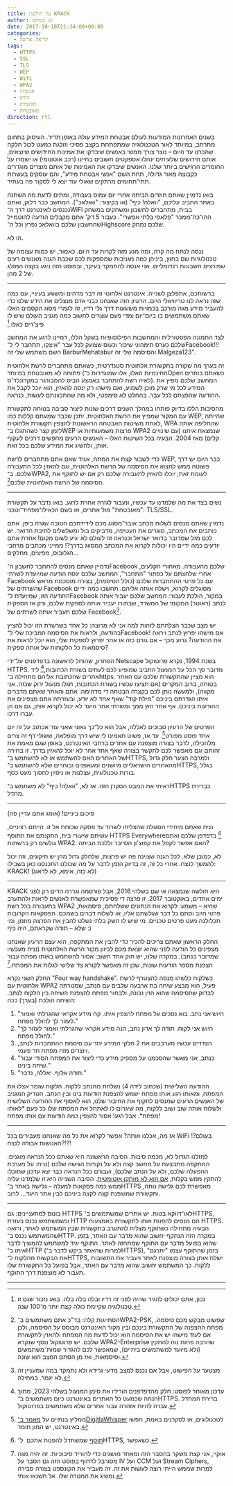 ```yaml
---
title: על חולשת KRACK
author: ים מסיקה
date: 2017-10-18T21:34:00+00:00
categories:
  - קריאה ארוכה
tags:
  - HTTPS
  - SSL
  - TLS
  - WEP
  - Wifi
  - WPA2
  - אבטחת
  - מידע
  - תקשורת
  - מאובטחת
direction: rtl
---
```

בשנים האחרונות המודעות לעולם אבטחת המידע עולה באופן תדיר. העיסוק בתחום מתרחב, במיוחד לאור הטכנולוגיה שמתפתחת בקצב פסיכי וזולגת כמעט לכול חלקה שהכרנו עד היום – נוצר צורך ממשי באנשים שיבדקו את אמינות החידושים שיוצאים, אותם חידושים שלעיתים ינהלו אספקטים חשובים בחיינו (רכב אוטונומי) או ישמרו על החומרים הרגישים ביותר שלנו. האנשים שיבדקו את האמינות של אותם מוצרים מוגדרים כקבוצה מאוד גדולה, תחת השם "אנשי אבטחת מידע", והם עוסקים בעשרות תתי־תחומים מרתקים שאולי עוד יצא לי לסקור פה בעתיד.

בואו נדמיין שאתם חוזרים הביתה אחרי יום עמוס בעבודה, ומתים לדעת מה השתנה באתר החביב עליכם, "וואלה! כיף" (או בקיצור: "וואלאכ"). המחשב כבר דלוק, ואתם נכנסים לאינטרנט דרך ה־WiFi בבית, מתחברים לחשבון ומשחקים במשחק ההו־כה־ממכר "פלאפי בלתי אפשרי". כעבור 5 דק' אתם מקבלים הודעה להוטמייל שהחשבון שלכם בוואלאכ נפרץ וכל ה־Highscore שלכם נמחק.

הו לא.

ננסה לנתח מה קרה, ומה מנע מזה לקרות עד היום. כאמור, יש כמות עצומה של טכנולוגיות שם בחוץ, ביניהן כמה מגניבות שמספקות לכם שכבת הגנה מאנשים רעים שפורצים חשבונות רנדומליים. אני אנסה להתמקד בעיקר, ובפוסט הזה ניגע בקצה המזלג של 2 מהן.

------

ברשותכם, אתפלצן לשנייה. אינטרנט אלחוטי זה דבר מדהים ומשוגע בעיניי, עם כמה שזה נראה לנו טריוויאלי היום. הרעיון הזה שאנחנו כבני אדם מנצלים את הידע שלנו כדי להעביר מידע מגה מורכב בכמויות משוגעות דרך גלי רדיו, זה לגמרי מסוג הקסמים האלו שאתם משתמשים בו ביום־יום ומדי פעם עוצרים לחשוב כמה מגניב העולם שיש לו פיצ'רים כאלו.[^4]

לצד התמונה הפסטורלית והמחשבות הפילוסופיות בשקל הללו, דמיינו לרגע את המחשב שלכם כערס תימהוני שיכור וכעוס שצועק לכל עבר "איצקו, תתחבר לי ל־Facebook!!! השם משתמש שלי זה BarburMehatabur והסיסמה שלי זה Malgeza123".

זה בערך מה שקורה בתקשורת אלחוטית סטנדרטית, כשאתם מתחברים לרשת אלחוטית פתוחה לא מאובטחת במיוחד (החינמיות האלו, אלו שמוגדרות כ־Open כשאתם בוחרים לאיזו רשת להתחבר באמצע הביס להמבורגר במקדונלד'ס). המחשב שלכם מפיץ את המידע לכל מי שרק מוכן לשמוע, ואם מישהו רק ינסה להאזין, הוא יוכל לקבל את ההודעה שהפצתם לכל עבר. בהחלט לא סימפטי, ולא מה שהתכוונתם לעשות, כנראה.

מהסיבות הללו בדיוק פותחו במהלך השנים דרכים שונות ליצור סביבה בטוחה לתקשורת עם המקור שמפיץ את הרשת האלחוטית. יתכן שכבר שמעתם קללות כמו WEP, שהייתה לאחת משיטות האבטחה הראשונות להצפין תקשורת אלחוטית, WPA שהחליפה אותה לזמן קצר כשהתגלו ב־WEP פרצות משמעותיות או WPA2 שנמצאת איתנו (עם שינויים קלים) מאז 2004. הבעיה בכל השיטות האלו – האנשים הרעים מחפשים דרכים לעקוף אותן, ולהשיג את המידע שלכם בכל זאת.

כדי לשבור קצת את המתח, אגיד שאם אתם מתחברים לרשת WEP, כבר היום יש דרך פשוטה ממש למצוא את הסיסמה של הרשת האלחוטית, וגם להאזין לכל התעבורה שלכם. ב־WPA2, לעומת זאת, יוכלו להאזין לתעבורה שלכם רק אם יש לתוקף את הסיסמה של הרשת האלחוטית שלכם[^5].

------

נשים בצד את מה שלמדנו עד עכשיו, ונעבור לגזרה אחרת לרגע. בואו נדבר על תקשורת "מאובטחת" מול אתרים, או בשם הכאילו־מפחיד־וטכני: TLS/SSL.

נדמיין שאתם מנסים לשלוח מכתב אובר־מסווג מכם לידידתכם הטובה שגרה ביפן. אתם כותבים את המכתב, סוגרים את העטיפה, מדביקים בול ומשלשלים לתיבת הדואר. יש לכם מזל שמדובר בדואר ישראל וכנראה זה לעולם לא יגיע לשום מקום! אחרת אתם יודעים כמה ידיים היו יכולות לקרוא את המכתב המסווג בדרך?!  ממייני מכתבים מרחבי הגלובוס, מפיצים, מחלקים...

נדמיין שאתם מנסים להתחבר לחשבון ה־Facebook שלכם מהעבודה. מאחורי הקלעים, אחרי שלחצתם על כפתור "התחבר", המחשב שלכם ינסח הודעה שמיועדת לשרתי Facebook עם כל פרטי ההתחברות שלכם (כולל הסיסמה), בצורה מוסכמת מראש שהשרתים של Facebook מסוגלים לקרוא, וישלח אותה אליהם. תחשבו כמה ידיים ההודעה הזו, שמיועדת ל־Facebook במקור, הולכת לעבור: המחשב שלכם יעביר אותה לנתב (ראוטר) המקומי של המשרד, שבתורו יעביר אותה לספקית שלכם, ורק אז הספקית שלכם תעביר אותה לשרתים של Facebook‏[^1].

יש מצב שכבר הצלחתם לזהות למה אני לא מרוצה: כל אחד בשרשרת הזו יכול להציץ בהודעה, ולראות את הסיסמה המביכה שלי ל־Facebook! אם מישהו יפרוץ לנתב ויראה את ההודעה? גרוע מכך – אם גורם כזה או אחר יפרוץ לספקית שלי, הוא יוכל לראות את סיסמאות כל הלקוחות של אותה ספקית?

הפתרון, שהוחל לראשונה בדפדפנים על־ידי Netscape בשנת 1994, נקרא פרוטוקול HTTPS. מדובר סך הכל על המנעול החביב שמופיע לכם לעתים בשורת הכתובות,[^8] ליד אתרים שהכתובת אליהם מתחילה ב־https. הוא מציין שהתקשורת שלכם עם האתר בטוחה, ברוב המקרים (אם תציצו עכשיו בשורת הכתובות, תגלו מנעול ירוק שכזה. אני מקווה), ולמעשה נותן לכם בקצרה הבטחה די מדהימה: אתם והאתר שאתם מדברים איתו הגדרתם ביניכם "מילת קוד" שאף אחד לא יודע, ובעזרתה אתם מצפינים את ההודעות ביניכם. אף אחד חוץ ממך ומשרתי אתר היעד לא יכול לקרוא אותן, גם אם הן עברו דרכו.

הפרטים של הרעיון סבוכים לאללה, אבל הוא כל־כך גאוני שאני עוד אכתוב על זה יום אחד פוסט מפורט[^2]. עד אז, פשוט תאמינו לי שיש דרך מופלאה, ששולי דף זה צרים מלהכילה, לדבר בצורה מוצפנת עם אתרים ברחבי האינטרנט, באופן שגם מאמת את זהותם וגם מאפשר לכם לתקשר בצורה שאף אחד אחר לא יוכל להאזין בדרך. זו בחירה של האתרים האם להשתמש או לא להשתמש ב־HTTPS, ולמרבה הצער חלק גדול מהאתרים הישראליים מיושנים ומעאפנים ובוחרים שלא להשתמש ב־HTTPS, בגלל בורות טכנולוגית, עצלנות או ניסיון לחסוך מעט כסף.

ראיתי את המבט הסקרן הזה. אז לא, "וואלה! כיף" לא משתמש ב־HTTPS כברירת מחדל.

---

סיכום ביניים! (אומג אתם עדיין פה)

נניח שאתם מיחידי הסגולה שהצליחו לשרוד עד פסקה שכוחת אל זו. הייתם רציניים, עשיתם שיעורי בית, התקנתם את התוסף HTTPS Everywhere‏[^6] בדפדפן שלכם ואתם גולשים רק ברשתות WPA2. האם אפשר לקפל את קפוצ'ון הסייבר וללכת הביתה?

לא, כמובן שלא. לכל הגנה שצוינה פה יש פרצות, שלחלק גדול מהן יש תיקונים, וזה יכול להמשך לנצח. אחרי כל זה, זה בדיוק הזמן לדבר על מה שכולנו התכנסנו כאן בשבילו: KRACK! (לא כזה, אימא, לא לדאוג)

---

KRACK היא חולשה שנמצאה אי שם בשלהי 2016, אבל פורסמה וגררה הדים רק לפני ימים אחדים, באוקטובר 2017. זו פרצה די פסיכית שמאפשרת לאנשים לראות ולהתערב בתעבורה בכל רשת WPA2 שהיא – משמע: לקרוא את הנתונים ששלחתם, סיסמאות, פרטי חיוב וסתם כל דבר שגלשתם אליו, או לשלוח דברים בשמכם. הפסקאות הקרובות תכלולנה מעט פרטים טכניים. מי שיש לו חשק בלתי נשלט להבין את הפרצה מוזמן, ומי שלא – תודה שקראתם, היה כיף :)

החלק הראשון שאתם צריכים להכיר כדי להבין את המתקפה, הוא עצם הרעיון שאנחנו מצפינים כל הודעה לפני שהיא יוצאת מכם לכיוון מקור הרשת האלחוטית (נניח מעכשיו שמדובר בנתב). במקרה שלנו, יש חוק אחד חשוב: אסור להשתמש באותו מפתח עבור הצפנת מספר הודעות שונות, שכן זה מאפשר לקורא צד שלישי לגלות את המפתח.[^7]

החלק השני נקרא "Four way handshake". כשלקוח כלשהו מנסה להצטרף לרשת אלחוטית עם WPA2 פעיל, הוא מבצע שיחה בת ארבעה שלבים עם הנתב, שמטרתה לבדוק שהסיסמה שהוא הזין נכונה, ולבחור מפתח להצפנת השיחה בין הלקוח לנתב. השיחה הולכת (בערך) ככה:

  1. "היוש אני נתב. בוא נסכים על מפתח להצפין איתו. קח מידע אקראי שהגרלתי ואמור לעזור לך לחולל מפתח."
  2. "היוש אני לקוח. תודה לך אדון נתב, הנה מידע אקראי שהגרלתי ואמור לעזור לך לחולל מפתח."
  3. הצדדים עכשיו מערבבים את 2 חלקי המידע יחד עם סיסמת ההתחברות לנתב, ויוצרים מזה מפתח חד פעמי.
  4. "כנתב, אני מאשר שהסכמנו על מספיק מידע כדי ליצור את המפתח הסודי עבור שיחה בינינו."
  5. "תודה אלוף. יאללה, נדבר."

ההודעה השלישית (שכתוב לידה 4) נשלחת מהנתב ללקוח. הלקוח שומר אצלו את המפתח, ומאותו רגע אותו מפתח ישמש להצפנת הודעות בינו ובין הנתב. הטריק המגניב של האנשים הרעים שמנסים לתקוף את החיבור שלנו, הוא לאסוף את ההודעה השלישית ולשלוח אותה שוב ושוב ללקוח, מה שיגרום לו לאתחל את המפתח שלו כל פעם \*לאותו מפתח\*. אבל רגע! אסור להצפין כמה הודעות עם אותו מפתח!

---

אז מה, אכלנו אותה? אפשר לקרוא את כל מה שאנחנו מעבירים בכל WiFi בעולם?! האנושות אבודה לנצח?!?!

למזלנו הגדול לא, מכמה סיבות. הסיבה הראשונה היא שאתם ככל הנראה מוגנים: המתקפה מתבצעת על מחשב קצה ולא על נקודות הגישה שלכם (נניח: על מערכת ההפעלה שלכם, ולא על הנתב שלכם), ועבורם ככל הנראה כבר יצא עדכון שתוכלו להתקין ממש בקלות, [אם הוא לא מותקן אוטומטית][1]. הסיבה השנייה היא זו שלמדנו עליה ממש כמה פסקאות למעלה – גלישה באתר ב־HTTPS מאפשרת לכם גלישה נוחה, ותקשורת שמוצפנת קצה לקצה ביניכם לבין אתר היעד... לרוב.

---

בונוס למתעניינים: גם HTTPS לאו־דווקא בטוח. יש אתרים שמשתמשים ב־HTTPS, וכשמשתמש נכנס בעזרת HTTP הם מנסים להפנות אותו לתקשורת באמצעות HTTPS. הבעיה מתחילה כשתוקף מצליח להתערב בתקשורת שבין המשתמש לאתר, ורואה שהמשתמש נכנס ב־HTTP. במקרה הזה הנתקף יחשוב שהוא מדבר עם האתר, בזמן שהוא בפועל מדבר עם התוקף שמתחזה לאתר. התוקף יגיד למשתמש להמשיך לדבר איתו ב־HTTP (למרות שהאתר ביקש לדבר ב־HTTPS), בזמן שהתוקף עצמו "יתרגם" את הבקשות מהלקוח ל־HTTPS, ישלח אותן בצורה מוצפנת לאתר ויעביר את התשובות ללקוח. כך המשתמש יחשוב שהוא מדבר עם האתר, אבל בפועל כל התקשורת שלו תעבור לא מוצפנת דרך התוקף.

---

[^1]: מצטער על הפישוט, אבל אם נכנס למצב מדעי גרידא ולא נתמקד במה שמעניין זה לא יגמר. במחילה.

[^2]: ממליץ בנתיים על [מאמר ב־DigitlaWhisper][2] לטכנולוגים, או לסקרנים באמת, חפשו באינטרנט, יש המון חומר.

[^3]: זה לא אומר שאין חורי אבטחה בשיטת התקשורת הזו. כתבתי בעבר [פוסט][3] על הנושא.

[^4]: נכון, אתם יכולים להגיד שהיה לפני זה רדיו ובלה בלה בלה. בואו נזכור שגם זו טכנולוגיה שקיימת כולה קצת יותר מ־100 שנה.

[^5]: הסתייגות קלה: בד"כ אתם משתמשים ב־WPA2-PSK, שפשוט מבקש מכם סיסמה. מפתח ההצפנה של התקשורת בינכם ובין מקור האינטרנט מבוסס על הסיסמה, ולכן אם לעוד מישהו יש את הסיסמה הוא יכול לדעת מה המפתח ולהאזין לתקשורת שלכם. יש פרוטוקול נוסף שנקרא WPA2-Enterprise שהרבה פחות נוח להתקין (ולא מיועד למשתמשים ביתיים), שמאפשר לכם להגדיר שמות־משתמשים וסיסמאות, ואז מן הסתם המצב הוא שונה.

[^6]: [תוסף][4] שמשתדל להפנות אתכם  ל־HTTPS, כשאפשר.

[^7]: אוקיי, אני קצת משקר בהסבר הזה ומאחד מושגים כדי להוריד סיבוכיות. זה יהיה מגה מסורבל לדחוף בפוסט הזה גם הסבר על IV ועל CCM ועל Stream Ciphers, למרות שממש הייתי רוצה לעשות את זה. זה מעביר את הקונספט בצורה סבירה ומשיג את המטרה שלו. אל תשנאו אותי.

[^8]: עדכון מאוחר לפוסט: חלק מהדפדפנים הורידו את סימן המנעול בשלהי 2023, מתוך הנחה שכמעט כל האתרים באינטרנט כיום משתמשים ב־HTTPS. ברירת המחדל עברה להיות אזהרה עבור אתרים שלא משתמשים בפרוטוקול.

 [1]: https://www.zdnet.com/article/here-is-every-patch-for-krack-wi-fi-attack-available-right-now
 [2]: https://www.digitalwhisper.co.il/files/Zines/0x02/DW2-1-SSL.pdf?fbclid=IwAR3nvVkRevhYM7vTWafrLGfiXaLG960984ARrYQOHNmlwQBOsomkYppU93A
 [3]: https://www.facebook.com/Yam.Mesicka/posts/10153454204383297
 [4]: https://www.eff.org/https-everywhere
